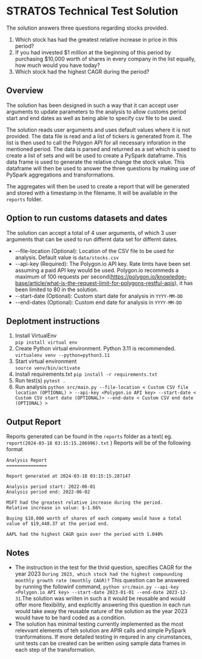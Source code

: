 # STRATOS Technical Test Solution
The solution answers three questions regarding stocks provided.
1. Which stock has had the greatest relative increase in price in this period?
2. If you had invested $1 million at the beginning of this period by purchasing $10,000 worth of shares in every company in the list equally, how much would you have today?
3. Which stock had the highest CAGR during the period?



## Overview
The solution has been designed in such a way that it can accept user arguments to update parameters to the analysis to allow customs period start and end dates as well as being able to specify csv file to be used. 

The solution reads user arguments and uses default values where it is not provided. The data file is read and a list of tickers is generated from it. The list is then used to call the Polygon API for all necessary inforation in the mentioned period. The data is parsed and returned as a set which is used to create a list of sets and will be used to create a PySpark dataframe. This data frame is used to generate the relative change the stock value. This dataframe will then be used to answer the three questions by making use of PySpark aggregations and transformations.

The aggregates will then be used to create a report that will be generated and stored with a timestamp in the filename. It will be available in the `reports` folder.



## Option to run customs datasets and dates
The solution can accept a total of 4 user arguments, of which 3 user arguments that can be used to run differnt data set for differnt dates.
- --file-location (Optional): Location of the CSV file to be used for analysis. Default value is `data/stocks.csv`
- --api-key (Required): The Polygon.io API key. Rate limts have been set assuming a paid API key would be used. Polygon.io recommeds a maximum of 100 requests per second(https://polygon.io/knowledge-base/article/what-is-the-request-limit-for-polygons-restful-apis), it has been limited to 80 in the solution.
- --start-date (Optional): Custom start date for analysis in `YYYY-MM-DD`
- --end-dates (Optional): Custom end date for analysis in `YYYY-MM-DD`



## Deplotment instructions

1. Install VirtualEnv                   
    `pip install virtual env`
2. Create Python virtual environment. Python 3.11 is recommended.    
    `virtualenv venv --python=python3.11`
3. Start virtual environment            
    `source venv/bin/activate`
4. Install requirements.txt
    `pip install -r requirements.txt`
5. Run test(s)
    `pytest .`
6. Run analysis
    `python src/main.py --file-location < Custom CSV file location (OPTIONAL) > --api-key <Polygon.io API key> --start-date < Custom CSV start date (OPTIONAL)> --end-date < Custom CSV end date (OPTIONAL) >`        



## Output Report
Reports generated can be found in the `reports` folder as a text( eg. `report(2024-03-18 03:15:15.286996).txt` )
Reports will be of the following format
```
Analysis Report
===============

Report generated at 2024-03-18 03:15:15.287147

Analysis period start: 2022-06-01
Analysis period end: 2022-06-02

MSFT had the greatest relative increase during the period.
Relative increase in value: $-1.66%

Buying $10,000 worth of shares of each compamy would have a total value of $19,448.37 at the period end.

AAPL had the highest CAGR gain over the period with 1.040%
```



## Notes
- The instruction in the test for the thrid question, specifies CAGR for the year 2023 
`During 2023, which stock had the highest compounding  monthly growth rate (monthly CAGR)?`
This question can be answered by running the followinf command, `python src/main.py --api-key <Polygon.io API key> --start-date 2023-01-01 --end-date 2023-12-31`.The solution was wriiten in such a it would be reusable and would offer more flexibility, and explicitly answering this question in each run would take away the reusable nature of the solution as the year 2023 would have to be hard coded as a condition.
- The solution has minimal testing currently implemented as the most relevvant elements of teh solution are APIR calls and simple PySpark tranformations. If more detailed testing in requred in any cirumstances, unit tests can be created can be written using sample data frames in each step of the transformation. 